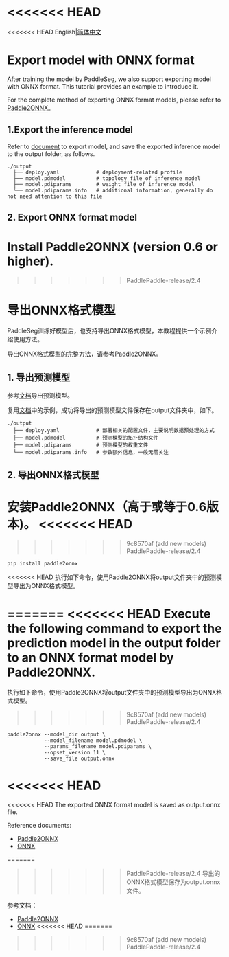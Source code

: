 <<<<<<< HEAD
=======
<<<<<<< HEAD
English|[简体中文](model_export_onnx_cn.md)
# Export model with ONNX format

After training the model by PaddleSeg, we also support exporting model with ONNX format. This tutorial provides an example to introduce it.

For the complete method of exporting ONNX format models, please refer to [Paddle2ONNX](https://github.com/PaddlePaddle/Paddle2ONNX)。

## 1.Export the inference model

Refer to [document](./model_export.md) to export model, and save the exported inference model to the output folder, as follows.


```shell
./output
  ├── deploy.yaml            # deployment-related profile
  ├── model.pdmodel          # topology file of inference model
  ├── model.pdiparams        # weight file of inference model
  └── model.pdiparams.info   # additional information, generally do not need attention to this file
```

## 2. Export ONNX format model

Install Paddle2ONNX (version 0.6 or higher).
=======
>>>>>>> PaddlePaddle-release/2.4
# 导出ONNX格式模型

PaddleSeg训练好模型后，也支持导出ONNX格式模型，本教程提供一个示例介绍使用方法。

导出ONNX格式模型的完整方法，请参考[Paddle2ONNX](https://github.com/PaddlePaddle/Paddle2ONNX)。

## 1. 导出预测模型

参考[文档](./model_export.md)导出预测模型。

复用[文档](./model_export.md)中的示例，成功将导出的预测模型文件保存在output文件夹中，如下。

```shell
./output
  ├── deploy.yaml            # 部署相关的配置文件，主要说明数据预处理的方式
  ├── model.pdmodel          # 预测模型的拓扑结构文件
  ├── model.pdiparams        # 预测模型的权重文件
  └── model.pdiparams.info   # 参数额外信息，一般无需关注
```

## 2. 导出ONNX格式模型

安装Paddle2ONNX（高于或等于0.6版本)。
<<<<<<< HEAD
=======
>>>>>>> 9c8570af (add new models)
>>>>>>> PaddlePaddle-release/2.4

```
pip install paddle2onnx
```

<<<<<<< HEAD
执行如下命令，使用Paddle2ONNX将output文件夹中的预测模型导出为ONNX格式模型。

=======
<<<<<<< HEAD
Execute the following command to export the prediction model in the output folder to an ONNX format model by Paddle2ONNX.
=======
执行如下命令，使用Paddle2ONNX将output文件夹中的预测模型导出为ONNX格式模型。

>>>>>>> 9c8570af (add new models)
>>>>>>> PaddlePaddle-release/2.4
```
paddle2onnx --model_dir output \
            --model_filename model.pdmodel \
            --params_filename model.pdiparams \
            --opset_version 11 \
            --save_file output.onnx
```

<<<<<<< HEAD
=======
<<<<<<< HEAD
The exported ONNX format model is saved as output.onnx file.

Reference documents:
* [Paddle2ONNX](https://github.com/PaddlePaddle/Paddle2ONNX)
* [ONNX](https://onnx.ai/)


=======
>>>>>>> PaddlePaddle-release/2.4
导出的ONNX格式模型保存为output.onnx文件。

参考文档：
* [Paddle2ONNX](https://github.com/PaddlePaddle/Paddle2ONNX)
* [ONNX](https://onnx.ai/)
<<<<<<< HEAD
=======
>>>>>>> 9c8570af (add new models)
>>>>>>> PaddlePaddle-release/2.4

